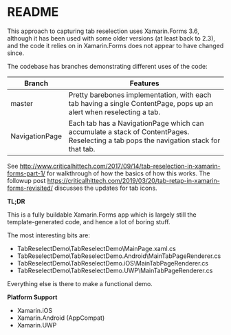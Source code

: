 # README #

This approach to capturing tab reselection uses Xamarin.Forms 3.6, although it has been used with some older versions (at least back to 2.3), and the code it relies on in Xamarin.Forms does not appear to have changed since.

The codebase has branches demonstrating different uses of the code:

|Branch|Features|
|------|--------|
|master|Pretty barebones implementation, with each tab having a single ContentPage, pops up an alert when reselecting a tab.|
|NavigationPage|Each tab has a NavigationPage which can accumulate a stack of ContentPages. Reselecting a tab pops the navigation stack for that tab.|

See http://www.criticalhittech.com/2017/09/14/tab-reselection-in-xamarin-forms-part-1/ for walkthrough of how the basics of how this works.  The followup post https://criticalhittech.com/2019/03/20/tab-retap-in-xamarin-forms-revisited/ discusses the updates for tab icons.

**TL;DR**

This is a fully buildable Xamarin.Forms app which is largely still the template-generated code, and hence a lot of boring stuff.

The most interesting bits are:
- TabReselectDemo\TabReselectDemo\MainPage.xaml.cs
- TabReselectDemo\TabReselectDemo.Android\MainTabPageRenderer.cs
- TabReselectDemo\TabReselectDemo.iOS\MainTabPageRenderer.cs
- TabReselectDemo\TabReselectDemo.UWP\MainTabPageRenderer.cs

Everything else is there to make a functional demo.

**Platform Support**

- Xamarin.iOS
- Xamarin.Android (AppCompat)
- Xamarin.UWP

